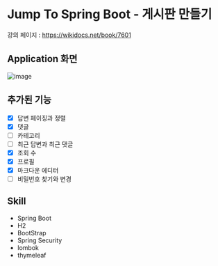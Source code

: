 # Jump To Spring Boot - 게시판 만들기 

강의 페이지 : https://wikidocs.net/book/7601


## Application 화면
![image](https://user-images.githubusercontent.com/35184909/208029693-76b1b2f2-92fa-496b-9e44-b7f502349de8.PNG)

## 추가된 기능
- [x] 답변 페이징과 정렬
- [x] 댓글
- [ ] 카테고리
- [ ] 최근 답변과 최근 댓글
- [x] 조회 수
- [x] 프로필
- [x] 마크다운 에디터 
- [ ] 비밀번호 찾기와 변경

## Skill
* Spring Boot
* H2
* BootStrap
* Spring Security
* lombok
* thymeleaf

